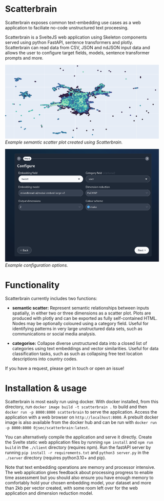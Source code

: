 # Scatterbrain

Scatterbrain exposes common text-embedding use cases as a web application to faciliate no-code unstructured text proceesing.

Scatterbrain is a SvelteJS web application using Skeleton components served using python FastAPI, sentence transformers and plotly. Scatterbrain can read data from CSV, JSON and ndJSON input data and allows the user to configure target fields, models, sentence transformer prompts and more.

![Image](./assets/image.png)
*Example semantic scatter plot created using Scatterbrain.*

![Image](./assets/image2.png)
*Example configuration options.*

# Functionality

Scatterbrain currently includes two functions:

- **semantic scatter:** Represent semantic relationships between inputs spatially, in either two or three dimensions as a scatter plot. Plots are produced with plotly and can be exported as fully self-contained HTML. Nodes may be optionally coloured using a category field. Useful for identifying patterns in very large unstructured data sets, such as communications or social media analysis. 

- **categorise:** Collapse diverse unstructured data into a closed list of categories using text embeddings and vector similarities. Useful for data classification tasks, such as such as collapsing free text location descriptions into country codes.

If you have a request, please get in touch or open an issue!

# Installation & usage

Scatterbrain is most easily run using docker. With docker installed, from this directory, run `docker image build -t scatterbrain .` to build and then `docker run -p 8000:8000 scatterbrain` to serve the application. Access the application with a web browser on `http://localhost:8000`. A prebuilt docker image is also available from the docker hub and can be run with `docker run -p 8000:8000 0jsec/scatterbrain:latest`.

You can alternatively compile the application and serve it directly. Create the Svelte static web application files by running `npm install` and `npm run build` in the `./client` directory (requires npm). Run the fastAPI server by running `pip install -r requirements.txt` and `python3 server.py` in the `./server` directory (requires python3.10+ and pip).

Note that text embedding operations are memory and processor intensive. The web application gives feedback about processing progress to enable time assessment but you should also ensure you have enough memory to comfortably hold your chosen embedding model, your dataset and more than 2kb per vector created, with some room left over for the web application and dimension reduction model.  

